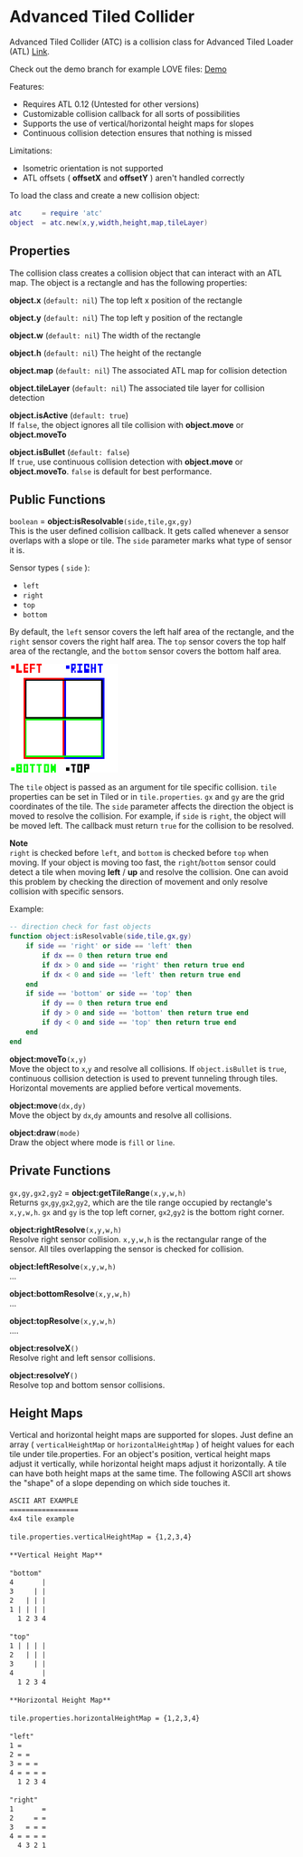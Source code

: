 # Advanced Tiled Collider

Advanced Tiled Collider (ATC) is a collision class for Advanced Tiled Loader (ATL) [Link](https://github.com/Kadoba/Advanced-Tiled-Loader).

Check out the demo branch for example LOVE files: [Demo](https://github.com/markandgo/AT-Collider/tree/demo)

Features:

* Requires ATL 0.12 (Untested for other versions)
* Customizable collision callback for all sorts of possibilities
* Supports the use of vertical/horizontal height maps for slopes
* Continuous collision detection ensures that nothing is missed

Limitations:

* Isometric orientation is not supported
* ATL offsets ( **offsetX** and **offsetY** ) aren't handled correctly

To load the class and create a new collision object:  
````lua
atc     = require 'atc'
object  = atc.new(x,y,width,height,map,tileLayer)
````

## Properties

The collision class creates a collision object that can interact with an ATL map. The object is a rectangle and has the following properties:

**object.x** (`default: nil`)
The top left x position of the rectangle

**object.y** (`default: nil`) 
The top left y position of the rectangle

**object.w** (`default: nil`)
The width of the rectangle

**object.h** (`default: nil`) 
The height of the rectangle

**object.map** (`default: nil`) 
The associated ATL map for collision detection

**object.tileLayer** (`default: nil`) 
The associated tile layer for collision detection

**object.isActive** (`default: true`)    
If `false`, the object ignores all tile collision with **object.move** or **object.moveTo** 

**object.isBullet** (`default: false`)  
If `true`, use continuous collision detection with **object.move** or **object.moveTo**. `false` is default for best performance.

## Public Functions

`boolean` = **object:isResolvable**`(side,tile,gx,gy)`  
This is the user defined collision callback. It gets called whenever a sensor overlaps with a slope or tile. The `side` parameter marks what type of sensor it is. 

Sensor types ( `side` ):
* `left`
* `right`
* `top`
* `bottom`

By default, the `left` sensor covers the left half area of the rectangle, and the `right` sensor covers the right half area. The `top` sensor covers the top half area of the rectangle, and the `bottom` sensor covers the bottom half area.

![Sensors](/sensors.png "Sensors")

The `tile` object is passed as an argument for tile specific collision. `tile` properties can be set in Tiled or in `tile.properties`. `gx` and `gy` are the grid coordinates of the tile. The `side` parameter affects the direction the object is moved to resolve the collision. For example, if `side` is `right`, the object will be moved left. The callback must return `true` for the collision to be resolved.

**Note**  
`right` is checked before `left`, and `bottom` is checked before `top` when moving. If your object is moving too fast, the `right`/`bottom` sensor could detect a tile when moving **left** / **up** and resolve the collision. One can avoid this problem by checking the direction of movement and only resolve collision with specific sensors.

Example:  
````lua
-- direction check for fast objects
function object:isResolvable(side,tile,gx,gy)
	if side == 'right' or side == 'left' then
		if dx == 0 then return true end
		if dx > 0 and side == 'right' then return true end
		if dx < 0 and side == 'left' then return true end
	end
	if side == 'bottom' or side == 'top' then
		if dy == 0 then return true end
		if dy > 0 and side == 'bottom' then return true end
		if dy < 0 and side == 'top' then return true end
	end
end
````

**object:moveTo**`(x,y)`  
Move the object to `x`,`y` and resolve all collisions. If `object.isBullet` is `true`, continuous collision detection is used to prevent tunneling through tiles. Horizontal movements are applied before vertical movements.

**object:move**`(dx,dy)`  
Move the object by `dx`,`dy` amounts and resolve all collisions.

**object:draw**`(mode)`  
Draw the object where mode is `fill` or `line`.

## Private Functions

`gx,gy,gx2,gy2` = **object:getTileRange**`(x,y,w,h)`  
Returns `gx`,`gy`,`gx2`,`gy2`, which are the tile range occupied by rectangle's `x,y,w,h`. `gx` and `gy` is the top left corner, `gx2`,`gy2` is the bottom right corner.

**object:rightResolve**`(x,y,w,h)`  
Resolve right sensor collision. `x,y,w,h` is the rectangular range of the sensor. All tiles overlapping the sensor is checked for collision.

**object:leftResolve**`(x,y,w,h)`  
...

**object:bottomResolve**`(x,y,w,h)`  
...

**object:topResolve**`(x,y,w,h)`  
....

**object:resolveX**`()`  
Resolve right and left sensor collisions.

**object:resolveY**`()`  
Resolve top and bottom sensor collisions.

## Height Maps

Vertical and horizontal height maps are supported for slopes. Just define an array ( `verticalHeightMap` or `horizontalHeightMap` ) of height values for each tile under tile.properties. For an object's position, vertical height maps adjust it vertically, while horizontal height maps adjust it horizontally. A tile can have both height maps at the same time. The following ASCII art shows the "shape" of a slope depending on which side touches it.

````
ASCII ART EXAMPLE
=================
4x4 tile example

tile.properties.verticalHeightMap = {1,2,3,4}

**Vertical Height Map**

"bottom"
4       |
3     | |
2   | | |
1 | | | |
  1 2 3 4

"top"
1 | | | |
2   | | |
3     | |
4       |
  1 2 3 4

**Horizontal Height Map**

tile.properties.horizontalHeightMap = {1,2,3,4}

"left"
1 =
2 = =
3 = = =
4 = = = =
  1 2 3 4

"right"
1       =
2     = =
3   = = =
4 = = = =
  4 3 2 1
````